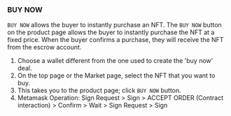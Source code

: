 ### BUY NOW

`BUY NOW` allows the buyer to instantly purchase an NFT. The `BUY NOW` button on the product page allows the buyer to instantly purchase the NFT at a fixed price. When the buyer confirms a purchase, they will receive the NFT from the escrow account.

1. Choose a wallet different from the one used to create the 'buy now' deal.
2. On the top page or the Market page, select the NFT that you want to buy.
3. This takes you to the product page; click `BUY NOW` button.
4. Metamask Operation: Sign Request > Sign > ACCEPT ORDER (Contract interaction) > Confirm > Wait > Sign Request > Sign
